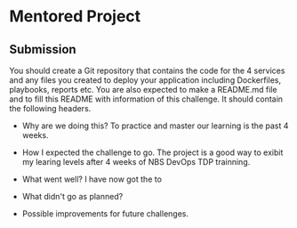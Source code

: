 # Mentored Project

## Submission
You should create a Git repository that contains the code for the 4 services and any files you created to deploy your application including Dockerfiles, playbooks, reports etc.
You are also expected to make a README.md file and to fill this README with information of this challenge. It should contain the following headers.

* Why are we doing this?
To practice and master our learning is the past 4 weeks.

* How I expected the challenge to go.
The project is a good way to exibit my learing levels after 4 weeks of NBS DevOps TDP trainning.

* What went well?
I have now got the to 

* What didn't go as planned?
* Possible improvements for future challenges.
